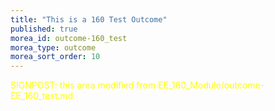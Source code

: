 ```yaml
---
title: "This is a 160 Test Outcome"
published: true
morea_id: outcome-160_test
morea_type: outcome
morea_sort_order: 10
---
```


<font color="yellow">SIGNPOST: this area modified from EE_160_Module/outcome-EE_160_test.md</font>
